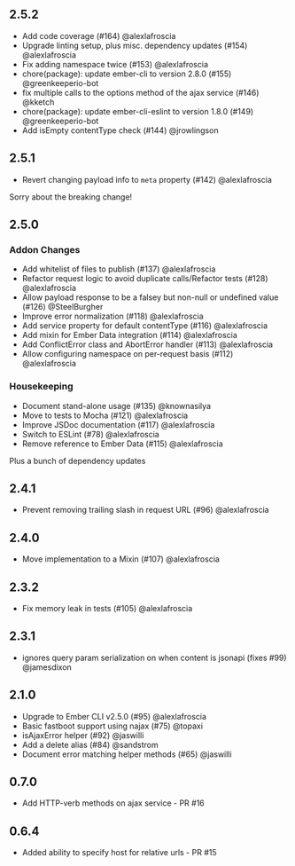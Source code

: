 ## 2.5.2

- Add code coverage (#164) @alexlafroscia
- Upgrade linting setup, plus misc. dependency updates (#154) @alexlafroscia
- Fix adding namespace twice (#153) @alexlafroscia
- chore(package): update ember-cli to version 2.8.0 (#155) @greenkeeperio-bot
- fix multiple calls to the options method of the ajax service (#146) @kketch
- chore(package): update ember-cli-eslint to version 1.8.0 (#149) @greenkeeperio-bot
- Add isEmpty contentType check (#144) @jrowlingson

## 2.5.1

- Revert changing payload info to `meta` property (#142) @alexlafroscia

Sorry about the breaking change!

## 2.5.0

### Addon Changes

- Add whitelist of files to publish (#137) @alexlafroscia
- Refactor request logic to avoid duplicate calls/Refactor tests (#128) @alexlafroscia
- Allow payload response to be a falsey but non-null or undefined value (#126) @SteelBurgher
- Improve error normalization (#118) @alexlafroscia
- Add service property for default contentType (#116) @alexlafroscia
- Add mixin for Ember Data integration (#114) @alexlafroscia
- Add ConflictError class and AbortError handler (#113) @alexlafroscia
- Allow configuring namespace on per-request basis (#112) @alexlafroscia

### Housekeeping

- Document stand-alone usage (#135) @knownasilya
- Move to tests to Mocha (#121) @alexlafroscia
- Improve JSDoc documentation (#117) @alexlafroscia
- Switch to ESLint (#78) @alexlafroscia
- Remove reference to Ember Data (#115) @alexlafroscia

Plus a bunch of dependency updates

## 2.4.1

- Prevent removing trailing slash in request URL (#96) @alexlafroscia

## 2.4.0

- Move implementation to a Mixin (#107) @alexlafroscia

## 2.3.2

- Fix memory leak in tests (#105) @alexlafroscia

## 2.3.1

- ignores query param serialization on when content is jsonapi (fixes #99) @jamesdixon

## 2.1.0

- Upgrade to Ember CLI v2.5.0 (#95) @alexlafroscia
- Basic fastboot support using najax (#75) @topaxi
- isAjaxError helper (#92) @jaswilli
- Add a delete alias (#84) @sandstrom
- Document error matching helper methods (#65) @jaswilli

## 0.7.0

- Add HTTP-verb methods on ajax service - PR #16

## 0.6.4

- Added ability to specify host for relative urls - PR #15
